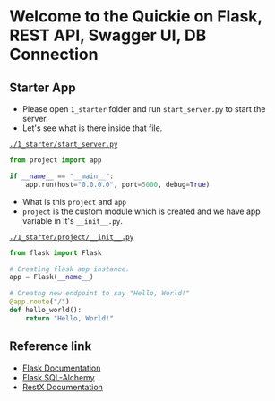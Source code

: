 # Welcome to the Quickie on Flask, REST API, Swagger UI, DB Connection

## Starter App
- Please open `1_starter` folder and run `start_server.py` to start the server.
- Let's see what is there inside that file.

[`./1_starter/start_server.py`](./1_starter/start_server.py)
```python
from project import app

if __name__ == "__main__":
    app.run(host="0.0.0.0", port=5000, debug=True)
```

- What is this `project` and `app`
- `project` is the custom module which is created and we have app variable in it's  `__init__.py`.

[`./1_starter/project/__init__.py`](./1_starter/project/__init__.py)
```python
from flask import Flask

# Creating flask app instance.
app = Flask(__name__)

# Creatng new endpoint to say "Hello, World!"
@app.route("/")
def hello_world():
    return "Hello, World!"
```

## Reference link
- [Flask Documentation](https://flask.palletsprojects.com/en/2.2.x/)
- [Flask SQL-Alchemy](https://flask-sqlalchemy.palletsprojects.com/en/3.0.x/)
- [RestX Documentation](https://flask-restx.readthedocs.io/en/latest/installation.html)